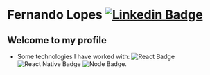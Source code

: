 # Fernando Lopes [![Linkedin Badge](https://img.shields.io/badge/-LinkedIn-blue?style=flat-square&logo=Linkedin&logoColor=white&link=https://www.linkedin.com/in/fernando-lopes-92a88869/)](https://www.linkedin.com/in/fernando-lopes-92a88869/)

## Welcome to my profile

- Some technologies I have worked with: ![React Badge](https://img.shields.io/badge/-React.js-7bdcfe) ![React Native Badge](https://img.shields.io/badge/-React%20Native-5488ff) ![Node Badge](https://img.shields.io/badge/-Node.js-4d8939).

<!--
Here are some ideas to get you started:

- 🔭 I’m currently working on ...
- 🌱 I’m currently learning ...
- 👯 I’m looking to collaborate on ...
- 🤔 I’m looking for help with ...
- 💬 Ask me about ...
- 📫 How to reach me: ...
- ⚡ Fun fact: ...
-->
